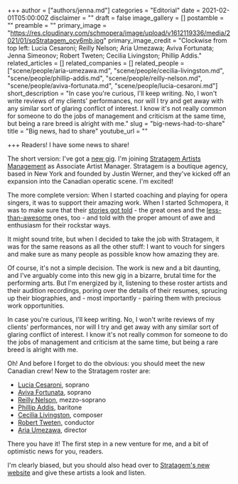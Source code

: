+++
author = ["authors/jenna.md"]
categories = "Editorial"
date = 2021-02-01T05:00:00Z
disclaimer = ""
draft = false
image_gallery = []
postamble = ""
preamble = ""
primary_image = "https://res.cloudinary.com/schmopera/image/upload/v1612119336/media/2021/01/sqStratagem_ocy6mb.jpg"
primary_image_credit = "Clockwise from top left: Lucia Cesaroni; Reilly Nelson; Aria Umezawa; Aviva Fortunata; Jenna Simeonov; Robert Tweten; Cecilia Livingston; Phillip Addis."
related_articles = []
related_companies = []
related_people = ["scene/people/aria-umezawa.md", "scene/people/cecilia-livingston.md", "scene/people/phillip-addis.md", "scene/people/reilly-nelson.md", "scene/people/aviva-fortunata.md", "scene/people/lucia-cesaroni.md"]
short_description = "In case you're curious, I'll keep writing. No, I won't write reviews of my clients' performances, nor will I try and get away with any similar sort of glaring conflict of interest. I know it's not really common for someone to do the jobs of management and criticism at the same time, but being a rare breed is alright with me."
slug = "big-news-had-to-share"
title = "Big news, had to share"
youtube_url = ""

+++
Readers! I have some news to share!

The short version: I've got a [new gig](https://www.stratagemartists.com/about). I'm joining [Stratagem Artists Management](https://www.stratagemartists.com/) as Associate Artist Manager. Stratagem is a boutique agency, based in New York and founded by Justin Werner, and they've kicked off an expansion into the Canadian operatic scene. I'm excited!

The more complete version: When I started coaching and playing for opera singers, it was to support their amazing work. When I started Schmopera, it was to make sure that their [stories got told](https://www.schmopera.com/in-defence-of-singers/) - the great ones and the [less-than-awesome](/thestories-are-coming-out-and-heres-why/) ones, too - and told with the proper amount of awe and enthusiasm for their rockstar ways.

It might sound trite, but when I decided to take the job with Stratagem, it was for the same reasons as all the other stuff: I want to vouch for singers and make sure as many people as possible know how amazing they are.

Of course, it's not a simple decision. The work is new and a bit daunting, and I've arguably come into this new gig in a bizarre, brutal time for the performing arts. But I'm energized by it, listening to these roster artists and their audition recordings, poring over the details of their resumes, sprucing up their biographies, and - most importantly - pairing them with precious work opportunities.

In case you're curious, I'll keep writing. No, I won't write reviews of my clients' performances, nor will I try and get away with any similar sort of glaring conflict of interest. I know it's not really common for someone to do the jobs of management and criticism at the same time, but being a rare breed is alright with me.

Oh! And before I forget to do the obvious: you should meet the new Canadian crew! New to the Stratagem roster are:

* [Lucia Cesaroni](https://www.stratagemartists.com/lucia-cesaroni), soprano
* [Aviva Fortunata](https://www.stratagemartists.com/aviva-fortunata), soprano
* [Reilly Nelson](https://www.stratagemartists.com/reilly-nelson), mezzo-soprano
* [Phillip Addis](https://www.stratagemartists.com/philip-addis), baritone
* [Cecilia Livingston](https://www.stratagemartists.com/cecilia-livingston), composer
* [Robert Tweten](https://www.stratagemartists.com/robert-tweten), conductor
* [Aria Umezawa](https://www.stratagemartists.com/aria-umezawa), director

There you have it! The first step in a new venture for me, and a bit of optimistic news for you, readers.

I'm clearly biased, but you should also head over to [Stratagem's new website](https://www.stratagemartists.com/) and give these artists a look and listen.
